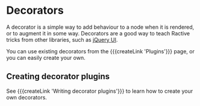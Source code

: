 # Decorators


A decorator is a simple way to add behaviour to a node when it is rendered, or to augment it in some way. Decorators are a good way to teach Ractive tricks from other libraries, such as [jQuery UI](http://jqueryui.com/).

You can use existing decorators from the {{{createLink 'Plugins'}}} page, or you can easily create your own.


## Creating decorator plugins

See {{{createLink 'Writing decorator plugins'}}} to learn how to create your own decorators.
